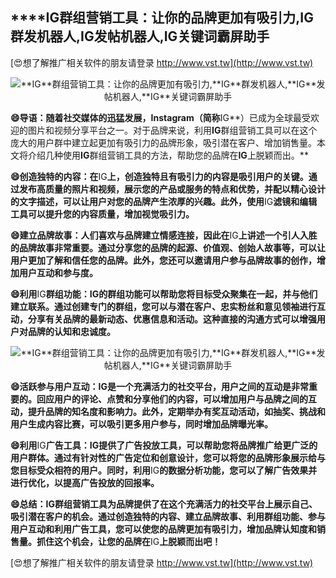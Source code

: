 ## ****IG**群组营销工具：让你的品牌更加有吸引力,**IG**群发机器人,**IG**发帖机器人,**IG**关键词霸屏助手**

[😍想了解推广相关软件的朋友请登录 http://www.vst.tw](http://www.vst.tw)

 <center><img src="https://vst.tw/MP4/tuiguang/png/7.png" alt="**IG**群组营销工具：让你的品牌更加有吸引力,**IG**群发机器人,**IG**发帖机器人,**IG**关键词霸屏助手"></center>

**😄导语：随着社交媒体的迅猛发展，Instagram（简称**IG**）已成为全球最受欢迎的图片和视频分享平台之一。对于品牌来说，利用**IG**群组营销工具可以在这个庞大的用户群中建立起更加有吸引力的品牌形象，吸引潜在客户、增加销售量。本文将介绍几种使用**IG**群组营销工具的方法，帮助您的品牌在**IG**上脱颖而出。**

**😄创造独特的内容：在**IG**上，创造独特且有吸引力的内容是吸引用户的关键。通过发布高质量的照片和视频，展示您的产品或服务的特点和优势，并配以精心设计的文字描述，可以让用户对您的品牌产生浓厚的兴趣。此外，使用**IG**滤镜和编辑工具可以提升您的内容质量，增加视觉吸引力。**

**😄建立品牌故事：人们喜欢与品牌建立情感连接，因此在**IG**上讲述一个引人入胜的品牌故事非常重要。通过分享您的品牌的起源、价值观、创始人故事等，可以让用户更加了解和信任您的品牌。此外，您还可以邀请用户参与品牌故事的创作，增加用户互动和参与度。**

**😄利用**IG**群组功能：**IG**的群组功能可以帮助您将目标受众聚集在一起，并与他们建立联系。通过创建专门的群组，您可以与潜在客户、忠实粉丝和意见领袖进行互动，分享有关品牌的最新动态、优惠信息和活动。这种直接的沟通方式可以增强用户对品牌的认知和忠诚度。**

 <center><img src="https://vst.tw/MP4/tuiguang/png/0.png" alt="**IG**群组营销工具：让你的品牌更加有吸引力,**IG**群发机器人,**IG**发帖机器人,**IG**关键词霸屏助手"></center>

**😄活跃参与用户互动：**IG**是一个充满活力的社交平台，用户之间的互动是非常重要的。回应用户的评论、点赞和分享他们的内容，可以增加用户与品牌之间的互动，提升品牌的知名度和影响力。此外，定期举办有奖互动活动，如抽奖、挑战和用户生成内容比赛，可以吸引更多用户参与，同时增加品牌曝光率。**

**😄利用**IG**广告工具：**IG**提供了广告投放工具，可以帮助您将品牌推广给更广泛的用户群体。通过有针对性的广告定位和创意设计，您可以将您的品牌形象展示给与您目标受众相符的用户。同时，利用**IG**的数据分析功能，您可以了解广告效果并进行优化，以提高广告投放的回报率。**

**😄总结：**IG**群组营销工具为品牌提供了在这个充满活力的社交平台上展示自己、吸引潜在客户的机会。通过创造独特的内容、建立品牌故事、利用群组功能、参与用户互动和利用广告工具，您可以使您的品牌更加有吸引力，增加品牌认知度和销售量。抓住这个机会，让您的品牌在**IG**上脱颖而出吧！**

[😍想了解推广相关软件的朋友请登录 http://www.vst.tw](http://www.vst.tw)



